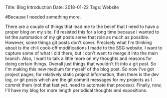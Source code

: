 Title: Blog Introduction
Date: 2018-01-22
Tags: Website

#Because I needed something more.

There are a couple of things that lead me to the belief that I need to have a proper blog on my site. I'd resisted this for a long time because I wanted to let the automation of my git posts serve that role as much as possible. However, some things git posts don't cover. Precisely what I'm thinking about is the chili cook-off modifications I made to the SSG website. I want to capture some of what I did there, but I don't want to merge it into the main branch. Also, I want to talk a little more on my thoughts and reasons for doing certain things. Overall just things that wouldn't fit into a git post. So I'm making this new medium for myself of the blog post. So now I've got project pages, for relatively static project information, then there is the dev log, or git posts which are the git commit messages for my projects as I commit them (not that fast yet. need to automate that process). Finally, now, I'll have my blog for more length periodical thoughts and expositions.
